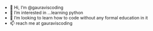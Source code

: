 - 👋 Hi, I’m @gauraviscoding
- 👀 I’m interested in ...learning python
- 💞️ I’m looking to learn how to code without any formal education in it 
- 📫 reach me at gauraviscoding

<!---
gauraviscoding/gauraviscoding is a ✨ special ✨ repository because its `README.md` (this file) appears on your GitHub profile.
You can click the Preview link to take a look at your changes.
--->
